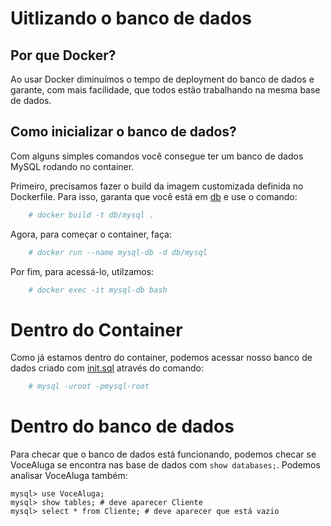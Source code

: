 # Uitlizando o banco de dados

## Por que Docker?
Ao usar Docker diminuímos o tempo de deployment do banco de dados e garante, com mais facilidade, que todos estão trabalhando na mesma base de dados.

## Como inicializar o banco de dados?
Com alguns simples comandos você consegue ter um banco de dados MySQL rodando no container.

Primeiro, precisamos fazer o build da imagem customizada definida no Dockerfile.
Para isso, garanta que você está em [db](./) e use o comando:
```bash
    # docker build -t db/mysql .
```

Agora, para começar o container, faça:
```bash
    # docker run --name mysql-db -d db/mysql
```

Por fim, para acessá-lo, utilzamos:
```bash
    # docker exec -it mysql-db bash
```

# Dentro do Container
Como já estamos dentro do container, podemos acessar nosso banco de dados criado com [init.sql](./init.sql) através do comando:
```bash
    # mysql -uroot -pmysql-root
```

# Dentro do banco de dados
Para checar que o banco de dados está funcionando, podemos checar se VoceAluga se encontra nas base de dados com ```show databases;```.
Podemos analisar VoceAluga também:
```
mysql> use VoceAluga;
mysql> show tables; # deve aparecer Cliente
mysql> select * from Cliente; # deve aparecer que está vazio
```